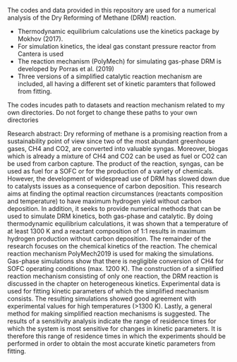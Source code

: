 The codes and data provided in this repository are used for a numerical analysis of the Dry Reforming of Methane (DRM) reaction.
- Thermodynamic equilibrium calculations use the kinetics package by Mokhov (2017). 
- For simulation kinetics, the ideal gas constant pressure reactor from Cantera is used
- The reaction mechanism (PolyMech) for simulating gas-phase DRM is developed by Porras et al. (2019)
- Three versions of a simplified catalytic reaction mechanism are included, all having a different set of kinetic paramters that followed from fitting.
  
The codes incudes path to datasets and reaction mechanism related to my own directories. Do not forget to change these paths to your own directories

Research abstract:
Dry reforming of methane is a promising reaction from a sustainability point of view
since two of the most abundant greenhouse gases, CH4 and CO2, are converted into
valuable syngas. Moreover, biogas which is already a mixture of CH4 and CO2 can be
used as fuel or CO2 can be used from carbon capture. The product of the reaction,
syngas, can be used as fuel for a SOFC or for the production of a variety of chemicals.
However, the development of widespread use of DRM has slowed down due to catalysts
issues as a consequence of carbon deposition. This research aims at finding the optimal
reaction circumstances (reactants composition and temperature) to have maximum
hydrogen yield without carbon deposition. In addition, it seeks to provide numerical
methods that can be used to simulate DRM kinetics, both gas-phase and catalytic.
By doing thermodynamic equilibrium calculations, it was shown that a temperature
of at least 1300 K and a reactant composition of 1:1 results in maximum hydrogen
production without carbon deposition. The remainder of the research focuses on the
chemical kinetics of the reaction. The chemical reaction mechanism PolyMech2019 is
used for making the simulations. Gas-phase simulations show that there is negligible
conversion of CH4 for SOFC operating conditions (max. 1200 K). The construction
of a simplified reaction mechanism consisting of only one reaction, the DRM reaction
is discussed in the chapter on heterogeneous kinetics. Experimental data is used for
fitting kinetic parameters of which the simplified mechanism consists. The resulting
simulations showed good agreement with experimental values for high temperatures
(>1300 K). Lastly, a general method for making simplified reaction mechanisms is
suggested. The results of a sensitivity analysis indicate the range of residence times
for which the system is most sensitive for changes in kinetic parameters. It is therefore
this range of residence times in which the experiments should be performed in order
to obtain the most accurate kinetic parameters from fitting.

